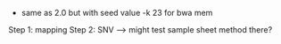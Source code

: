 
- same as 2.0 but with seed value -k 23 for bwa mem

Step 1: mapping
Step 2: SNV --> might test sample sheet method there?